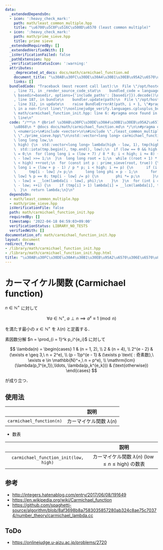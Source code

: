 ```yaml
---
data:
  _extendedDependsOn:
  - icon: ':heavy_check_mark:'
    path: math/least_common_multiple.hpp
    title: "\u6700\u5C0F\u516C\u500D\u6570 (least common multiple)"
  - icon: ':heavy_check_mark:'
    path: math/prime_sieve.hpp
    title: prime sieve
  _extendedRequiredBy: []
  _extendedVerifiedWith: []
  _isVerificationFailed: false
  _pathExtension: hpp
  _verificationStatusIcon: ':warning:'
  attributes:
    _deprecated_at_docs: docs/math/carmichael_function.md
    document_title: "\u30AB\u30FC\u30DE\u30A4\u30B1\u30EB\u95A2\u6570\u306E\u6570\u8868"
    links: []
  bundledCode: "Traceback (most recent call last):\n  File \"/opt/hostedtoolcache/Python/3.10.6/x64/lib/python3.10/site-packages/onlinejudge_verify/documentation/build.py\"\
    , line 71, in _render_source_code_stat\n    bundled_code = language.bundle(stat.path,\
    \ basedir=basedir, options={'include_paths': [basedir]}).decode()\n  File \"/opt/hostedtoolcache/Python/3.10.6/x64/lib/python3.10/site-packages/onlinejudge_verify/languages/cplusplus.py\"\
    , line 187, in bundle\n    bundler.update(path)\n  File \"/opt/hostedtoolcache/Python/3.10.6/x64/lib/python3.10/site-packages/onlinejudge_verify/languages/cplusplus_bundle.py\"\
    , line 312, in update\n    raise BundleErrorAt(path, i + 1, \"#pragma once found\
    \ in a non-first line\")\nonlinejudge_verify.languages.cplusplus_bundle.BundleErrorAt:\
    \ math/carmichael_function_init.hpp: line 6: #pragma once found in a non-first\
    \ line\n"
  code: "/**\n * @brief \u30AB\u30FC\u30DE\u30A4\u30B1\u30EB\u95A2\u6570\u306E\u6570\
    \u8868\n * @docs docs/math/carmichael_function.md\n */\n\n#pragma once\n#include\
    \ <numeric>\n#include <vector>\n\n#include \"./least_common_multiple.hpp\"\n#include\
    \ \"./prime_sieve.hpp\"\n\nstd::vector<long long> carmichael_function_init(const\
    \ long long low,\n                                                const long long\
    \ high) {\n  std::vector<long long> lambda(high - low, 1), tmp(high - low);\n\
    \  std::iota(tmp.begin(), tmp.end(), low);\n  if (low == 0 && high > 0) lambda[0]\
    \ = 0;\n  for (long long i = (low + 7) / 8 * 8; i < high; i += 8) {\n    tmp[i\
    \ - low] >>= 1;\n  }\n  long long root = 1;\n  while ((root + 1) * (root + 1)\
    \ < high) ++root;\n  for (const int p : prime_sieve(root, true)) {\n    for (long\
    \ long i = (low + p - 1) / p * p; i < high; i += p) {\n      if (i == 0) continue;\n\
    \      tmp[i - low] /= p;\n      long long phi = p - 1;\n      for (; tmp[i -\
    \ low] % p == 0; tmp[i - low] /= p) {\n        phi *= p;\n      }\n      lambda[i\
    \ - low] = __lcm(lambda[i - low], phi);\n    }\n  }\n  for (int i = 0; i < high\
    \ - low; ++i) {\n    if (tmp[i] > 1) lambda[i] = __lcm(lambda[i], tmp[i] - 1);\n\
    \  }\n  return lambda;\n}\n"
  dependsOn:
  - math/least_common_multiple.hpp
  - math/prime_sieve.hpp
  isVerificationFile: false
  path: math/carmichael_function_init.hpp
  requiredBy: []
  timestamp: '2022-04-18 04:59:03+09:00'
  verificationStatus: LIBRARY_NO_TESTS
  verifiedWith: []
documentation_of: math/carmichael_function_init.hpp
layout: document
redirect_from:
- /library/math/carmichael_function_init.hpp
- /library/math/carmichael_function_init.hpp.html
title: "\u30AB\u30FC\u30DE\u30A4\u30B1\u30EB\u95A2\u6570\u306E\u6570\u8868"
---
```

# カーマイケル関数 (Carmichael function)

$n \in \mathbb{N}^+$ に対して

$$
  \forall a \in \mathbb{N}^+,\ a \perp n \implies a^x \equiv 1 \pmod{n}
$$

を満たす最小の $x \in \mathbb{N}^+$ を $\lambda(n)$ と定義する．

素因数分解 $n = \prod_{i = 1}^k p_i^{e_i}$ に対して

$$
  \lambda(n) =
  \begin{cases}
    1 & (n = 1, 2), \\
    2 & (n = 4), \\
    2^{e - 2} & (\exists e \geq 3,\ n = 2^e), \\
    (p - 1)p^{e - 1} & (\exists p \text{ : 奇素数},\ \exists e \in \mathbb{N}^+,\ n = p^e), \\
    \mathrm{lcm} (\lambda(p_1^{e_1}),\ldots, \lambda(p_k^{e_k})) & (\text{otherwise})
  \end{cases}
$$

が成り立つ．


## 使用法

||説明|
|:--:|:--:|
|`carmichael_function(n)`|カーマイケル関数 $\lambda(n)$|

- 数表

||説明|
|:--:|:--:|
|`carmichael_function_init(low, high)`|カーマイケル関数 $\lambda(n)$ ($\mathrm{low} \leq n \leq \mathrm{high}$) の数表|


## 参考

- http://integers.hatenablog.com/entry/2017/06/08/191649
- https://en.wikipedia.org/wiki/Carmichael_function
- https://github.com/spaghetti-source/algorithm/blob/8af3698b8a7583035857280ab324c8ae75c70374/number_theory/carmichael_lambda.cc


## ToDo

- https://onlinejudge.u-aizu.ac.jp/problems/2720
